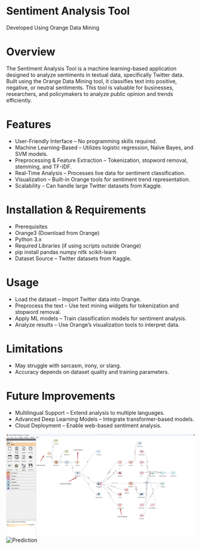 # Sentiment Analysis Tool
Developed Using Orange Data Mining
# Overview
The Sentiment Analysis Tool is a machine learning-based application designed to analyze sentiments in textual data, specifically Twitter data. Built using the Orange Data Mining tool, it classifies text into positive, negative, or neutral sentiments. This tool is valuable for businesses, researchers, and policymakers to analyze public opinion and trends efficiently.

# Features
+ User-Friendly Interface – No programming skills required.
+ Machine Learning-Based – Utilizes logistic regression, Naïve Bayes, and SVM models.
+ Preprocessing & Feature Extraction – Tokenization, stopword removal, stemming, and TF-IDF.
+ Real-Time Analysis – Processes live data for sentiment classification.
+ Visualization – Built-in Orange tools for sentiment trend representation.
+ Scalability – Can handle large Twitter datasets from Kaggle.
# Installation & Requirements
+ Prerequisites
+ Orange3 (Download from Orange)
+ Python 3.x
+ Required Libraries (if using scripts outside Orange)
+ pip install pandas numpy nltk scikit-learn
+ Dataset Source – Twitter datasets from Kaggle.
# Usage
+ Load the dataset – Import Twitter data into Orange.
+ Preprocess the text – Use text mining widgets for tokenization and stopword removal.
+ Apply ML models – Train classification models for sentiment analysis.
+ Analyze results – Use Orange’s visualization tools to interpret data.
# Limitations
+ May struggle with sarcasm, irony, or slang.
+ Accuracy depends on dataset quality and training parameters.
# Future Improvements
+ Multilingual Support – Extend analysis to multiple languages.
+ Advanced Deep Learning Models – Integrate transformer-based models.
+ Cloud Deployment – Enable web-based sentiment analysis.

![Sentimental Analysis Tool](Picture2.png)
![Prediction](Picture1.png)
